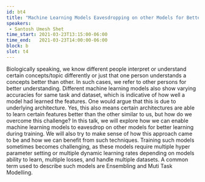```yaml
---
id: bt4
title: "Machine Learning Models Eavesdropping on other Models for Better Learning"
speakers:
 - Santosh Umesh Shet
time_start: 2021-03-23T13:15:00-06:00
time_end:   2021-03-23T14:00:00-06:00
block: b
slot: t4
---
```


Biologically speaking, we know different people interpret or understand certain concepts/topic differently or just that one person understands a concepts better than other. In such cases, we refer to other persons for better understanding. Different machine learning models also show varying accuracies for same task and dataset, which is indicative of how well a model had learned the features. One would argue that this is due to underlying architecture. Yes, this also means certain architectures are able to learn certain features better than the other similar to us, but how do we overcome this challenge? In this talk, we will explore how we can enable machine learning models to eavesdrop on other models for better learning during training. We will also try to make sense of how this approach came to be and how we can benefit from such techniques. Training such models sometimes becomes challenging, as these models require multiple hyper parameter setting or multiple dynamic learning rates depending on models ability to learn, multiple losses, and handle multiple datasets. A common term used to describe such models are Ensembling and Muti Task Modelling.